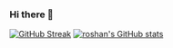 ### Hi there 👋
[![GitHub Streak](https://streak-stats.demolab.com/?user=DenverCoder1)](https://git.io/streak-stats)
[![roshan's GitHub stats](https://github-readme-stats.vercel.app/api?username=roshan337)](https://github.com/roshan337/github-readme-stats)
<!--
**Roshan337/roshan337** is a ✨ _special_ ✨ repository because its `README.md` (this file) appears on your GitHub profile.

Here are some ideas to get you started:

- 🔭 I’m currently working on ...
- 🌱 I’m currently learning ...
- 👯 I’m looking to collaborate on ...
- 🤔 I’m looking for help with ...
- 💬 Ask me about ...
- 📫 How to reach me: ...
- 😄 Pronouns: ...
- ⚡ Fun fact: ...
-->
